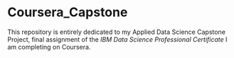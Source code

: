 # Coursera_Capstone
This repository is entirely dedicated to my Applied Data Science Capstone Project, final assignment of the *IBM Data Science Professional Certificate* I am completing on Coursera.
